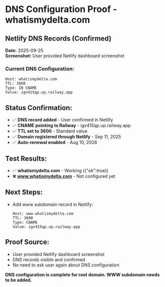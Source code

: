 # DNS Configuration Proof - whatismydelta.com

## Netlify DNS Records (Confirmed)
**Date:** 2025-09-25  
**Screenshot:** User provided Netlify dashboard screenshot

### Current DNS Configuration:
```
Host: whatismydelta.com
TTL: 3600
Type: IN CNAME
Value: igv415qp.up.railway.app
```

## Status Confirmation:
- ✅ **DNS record added** - User confirmed in Netlify
- ✅ **CNAME pointing to Railway** - igv415qp.up.railway.app
- ✅ **TTL set to 3600** - Standard value
- ✅ **Domain registered through Netlify** - Sep 11, 2025
- ✅ **Auto-renewal enabled** - Aug 10, 2026

## Test Results:
- ✅ **whatismydelta.com** - Working ({"ok":true})
- ❌ **www.whatismydelta.com** - Not configured yet

## Next Steps:
- Add www subdomain record in Netlify:
  ```
  Host: www.whatismydelta.com
  TTL: 3600
  Type: CNAME
  Value: igv415qp.up.railway.app
  ```

## Proof Source:
- User provided Netlify dashboard screenshot
- DNS records visible and confirmed
- No need to ask user again about DNS configuration

**DNS configuration is complete for root domain. WWW subdomain needs to be added.**

